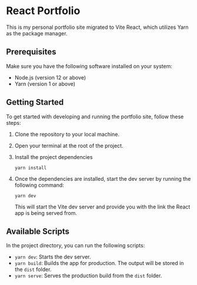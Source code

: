 # React Portfolio
This is my personal portfolio site migrated to Vite React, which utilizes Yarn as the package manager.

## Prerequisites
Make sure you have the following software installed on your system:

- Node.js (version 12 or above)
- Yarn (version 1 or above)

## Getting Started

To get started with developing and running the portfolio site, follow these steps:

1. Clone the repository to your local machine.
2. Open your terminal at the root of the project.
3. Install the project dependencies

    ```shell
    yarn install
    ```

4. Once the dependencies are installed, start the dev server by running the following command:

    ```shell
    yarn dev
    ```

    This will start the Vite dev server and provide you with the link the React app is being served from.

## Available Scripts

In the project directory, you can run the following scripts:

- `yarn dev`: Starts the dev server.
- `yarn build`: Builds the app for production. The output will be stored in the `dist` folder.
- `yarn serve`: Serves the production build from the `dist` folder.



